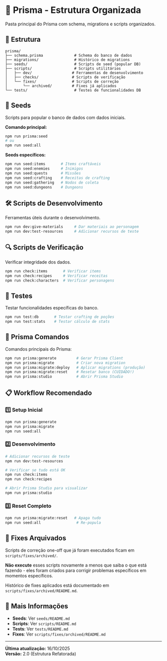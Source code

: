 # 📁 Prisma - Estrutura Organizada

Pasta principal do Prisma com schema, migrations e scripts organizados.

## 📂 Estrutura

```
prisma/
├── schema.prisma              # Schema do banco de dados
├── migrations/                # Histórico de migrations
├── seeds/                     # Scripts de seed (popular DB)
├── scripts/                   # Scripts utilitários
│   ├── dev/                  # Ferramentas de desenvolvimento
│   ├── checks/               # Scripts de verificação
│   └── fixes/                # Scripts de correção
│       └── archived/         # Fixes já aplicados
└── tests/                     # Testes de funcionalidades DB
```

## 🌱 Seeds

Scripts para popular o banco de dados com dados iniciais.

**Comando principal:**
```bash
npm run prisma:seed
# ou
npm run seed:all
```

**Seeds específicos:**
```bash
npm run seed:items       # Items craftáveis
npm run seed:enemies     # Inimigos
npm run seed:quests      # Missões
npm run seed:crafting    # Receitas de crafting
npm run seed:gathering   # Nodos de coleta
npm run seed:dungeons    # Dungeons
```

## 🛠️ Scripts de Desenvolvimento

Ferramentas úteis durante o desenvolvimento.

```bash
npm run dev:give-materials     # Dar materiais ao personagem
npm run dev:test-resources     # Adicionar recursos de teste
```

## 🔍 Scripts de Verificação

Verificar integridade dos dados.

```bash
npm run check:items       # Verificar items
npm run check:recipes     # Verificar receitas
npm run check:characters  # Verificar personagens
```

## 🧪 Testes

Testar funcionalidades específicas do banco.

```bash
npm run test:db       # Testar crafting de poções
npm run test:stats    # Testar cálculo de stats
```

## 💾 Prisma Comandos

Comandos principais do Prisma:

```bash
npm run prisma:generate         # Gerar Prisma Client
npm run prisma:migrate          # Criar nova migration
npm run prisma:migrate:deploy   # Aplicar migrations (produção)
npm run prisma:migrate:reset    # Resetar banco (CUIDADO!)
npm run prisma:studio           # Abrir Prisma Studio
```

## 📋 Workflow Recomendado

### 1️⃣ Setup Inicial
```bash
npm run prisma:generate
npm run prisma:migrate
npm run seed:all
```

### 2️⃣ Desenvolvimento
```bash
# Adicionar recursos de teste
npm run dev:test-resources

# Verificar se tudo está OK
npm run check:items
npm run check:recipes

# Abrir Prisma Studio para visualizar
npm run prisma:studio
```

### 3️⃣ Reset Completo
```bash
npm run prisma:migrate:reset   # Apaga tudo
npm run seed:all                # Re-popula
```

## 🔧 Fixes Arquivados

Scripts de correção one-off que já foram executados ficam em `scripts/fixes/archived/`.

**Não execute** esses scripts novamente a menos que saiba o que está fazendo - eles foram criados para corrigir problemas específicos em momentos específicos.

Histórico de fixes aplicados está documentado em `scripts/fixes/archived/README.md`.

## 📖 Mais Informações

- **Seeds**: Ver `seeds/README.md`
- **Scripts**: Ver `scripts/README.md`
- **Tests**: Ver `tests/README.md`
- **Fixes**: Ver `scripts/fixes/archived/README.md`

---

**Última atualização:** 16/10/2025  
**Versão:** 2.0 (Estrutura Refatorada)
